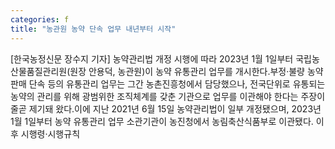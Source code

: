 ```yaml
---
categories: f
title: "농관원 농약 단속 업무 내년부터 시작"
---
```

[한국농정신문 장수지 기자] 농약관리법 개정 시행에 따라 2023년 1월 1일부터 국립농산물품질관리원(원장 안용덕, 농관원)이 농약 유통관리 업무를 개시한다.부정·불량 농약 판매 단속 등의 유통관리 업무는 그간 농촌진흥청에서 담당했으나, 전국단위로 유통되는 농약의 관리를 위해 광범위한 조직체계를 갖춘 기관으로 업무를 이관해야 한다는 주장이 줄곧 제기돼 왔다.이에 지난 2021년 6월 15일 농약관리법이 일부 개정됐으며, 2023년 1월 1일부터 농약 유통관리 업무 소관기관이 농진청에서 농림축산식품부로 이관됐다. 이후 시행령·시행규칙